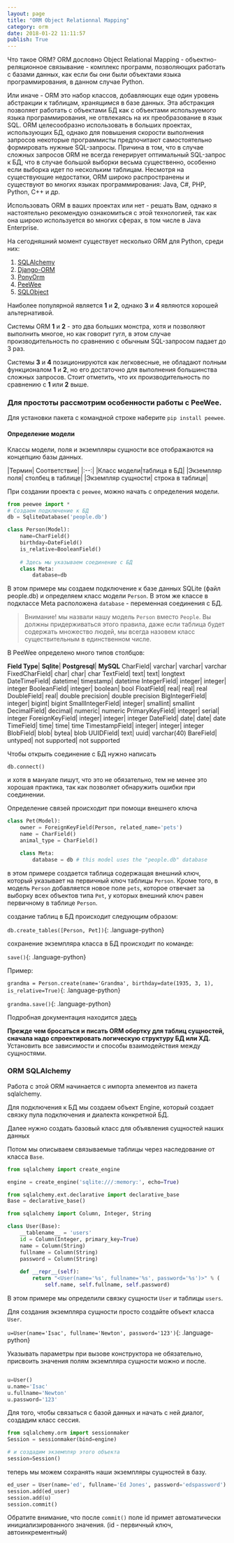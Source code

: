 ```yaml
---
layout: page
title: "ORM Object Relationnal Mapping"
category: orm
date: 2018-01-22 11:11:57
publish: True
---
```


Что такое ORM? ORM дословно Object Relational Mapping - объектно-реляционное связывание - комплекс программ, позволяющих работать с базами данных, как если бы они были объектами языка программирования, в данном случае Python.

Или иначе - ORM это набор классов, добавляющих еще один уровень абстракции к таблицам, хранящимся в базе данных. Эта абстракция позволяет работать с объектами БД как с объектами используемого языка программирования, не отвлекаясь на их преобразование в язык SQL.  ORM целесообразно использовать в больших проектах, использующих БД, однако для повышения скорости выполнения запросов некоторые программисты предпочитают самостоятельно формировать нужные SQL-запросы. Причина в том, что в случае сложных запросов ORM не всегда генерирует оптимальный SQL-запрос к БД, что в случае большой выборки весьма существенно, особенно если выборка идет по нескольким таблицам. Несмотря на существующие недостатки, ORM широко распространены и существуют во многих языках программирования: Java, C#, PHP, Python, C++  и др.

Использовать ORM в ваших проектах или нет - решать Вам, однако я настоятельно рекомендую ознакомиться с этой технологией, так как она широко используется во многих сферах, в том числе в Java Enterprise. 

На сегодняшний момент существует несколько ORM для Python, среди них:

1. [SQLAlchemy](https://sqlalchemy.org)
2. [Django-ORM](https://www.djangoproject.com)
3. [PonyOrm](https://ponyorm.com)
4. [PeeWee](https://peewee-orm.com)
5. [SQLObject](https://sqlobject.org)

Наиболее популярной является **1** и **2**, однако **3** и **4** являются хорошей альтернативой. 

Системы ORM **1** и **2** - это два больших монстра, хотя и позволяют выполнить многое, но как говорит гугл, в этом случае производительность по сравнению с обычным SQL-запросом падает до 3 раз.

Системы **3** и **4** позиционируются как легковесные, не обладают полным функционалом **1** и **2**, но его достаточно для выполнения большинства сложных запросов. Стоит отметить, что их производительность по сравнению с **1** или **2**  выше.

### Для простоты рассмотрим особенности работы с PeeWee.

Для установки пакета с командной строке наберите `pip install peewee`.

#### Определение модели

Классы модели, поля и экземпляры сущности все отображаются на концепцию базы данных.

|Термин|  Соответствие|
|:--:|
|Класс модели|таблица в БД|
|Экземпляр поля| столбец в таблице|
|Экземпляр сущности| строка в таблице|

При создании проекта с `peewee`, можно начать с определения модели.

~~~ py
from peewee import *
# Создаем подключение к БД
db = SqliteDatabase('people.db')

class Person(Model):
    name=CharField()
    birthday=DateField()
    is_relative=BooleanField()
    
    # Здесь мы указываем соединение с БД
    class Meta:
        database=db
~~~

В этом примере мы создаем подключение к базе данных SQLite (файл people.db) и определяем класс модели `Person`. В этом же классе в подклассе Meta расположена `database` - переменная соединения с БД.

> Внимание! мы назвали нашу модель `Person` вместо `People`. Вы должны придерживаться этого правила, даже если таблица будет содержать множество людей, мы всегда назовем класс существительным в единственном числе.

В PeeWee определено много типов столбцов:

**Field Type**| **Sqlite**|	**Postgresql**|	**MySQL**
CharField|	varchar|	varchar|	varchar
FixedCharField|	char|	char|	char
TextField|	text|	text|	longtext
DateTimeField|	datetime|	timestamp|	datetime
IntegerField|	integer|	integer|	integer
BooleanField|	integer|	boolean|	bool
FloatField|	real|	real|	real
DoubleField|	real|	double precision|	double precision
BigIntegerField|	integer|	bigint|	bigint
SmallIntegerField|	integer|	smallint|	smallint
DecimalField|	decimal|	numeric|	numeric
PrimaryKeyField|	integer|	serial|	integer
ForeignKeyField|	integer|	integer|	integer
DateField|	date|	date|	date
TimeField|	time|	time|	time
TimestampField|	integer|	integer|	integer
BlobField|	blob|	bytea|	blob
UUIDField|	text|	uuid|	varchar(40)
BareField|	untyped|	not supported|	not supported

Чтобы открыть соединение с БД нужно написать

`db.connect()`

и хотя в мануале пишут, что это не обязательно, тем не менее это хорошая практика, так как позволяет обнаружить ошибки при соединении.

Определение связей происходит  при помощи внешнего ключа

~~~ py
class Pet(Model):
    owner = ForeignKeyField(Person, related_name='pets')
    name = CharField()
    animal_type = CharField()

    class Meta:
        database = db # this model uses the "people.db" database
~~~

в этом примере создается таблица содержащая внешний ключ, который указывает на первичный ключ таблицы `Person`. Кроме того, в модель `Person` добавляется новое поле `pets`, которое отвечает за выборку всех объектов типа `Pet`, у которых внешний ключ равен первичному в таблице  `Person`.

создание таблиц в БД происходит следующим образом:

`db.create_tables([Person, Pet])`{: .language-python}

сохранение экземпляра класса в БД происходит по команде:

`save()`{: .language-python}

Пример:

`grandma = Person.create(name='Grandma', birthday=date(1935, 3, 1), is_relative=True)`{: .language-python}

`grandma.save()`{: .language-python}

Подробная документация находится [здесь](http://docs.peewee-orm.com/en/latest/peewee/querying.html)

**Прежде чем бросаться и писать ORM обертку для таблиц сущностей, сначала надо спроектировать логическую структуру БД или ХД.** Установить все зависимости и способы взаимодействия между сущностями.

### ORM SQLAlchemy

Работа с этой ORM начинается с импорта элементов из пакета sqlalchemy.

Для подключения к БД мы создаем объект Engine, который создает связку пула подключения и диалекта конкретной БД.

Далее нужно создать базовый класс для объявления сущностей наших данных

Потом мы описываем связываемые таблицы через наследование от класса `Base`.

~~~ py
from sqlalchemy import create_engine

engine = create_engine('sqlite:///:memory:', echo=True)

from sqlalchemy.ext.declarative import declarative_base
Base = declarative_base()

from sqlalchemy import Column, Integer, String

class User(Base):
    __tablename__ = 'users'
    id = Column(Integer, primary_key=True)
    name = Column(String)
    fullname = Column(String)
    password = Column(String)
    
    def __repr__(self):
        return "<User(name='%s', fullname='%s', password='%s')>" % (
            self.name, self.fullname, self.password)

~~~

В этом примере мы определили связку сущности `User` и таблицы `users`.

Для создания экземпляра сущности просто создайте объект класса `User`.

`u=User(name='Isac', fullname='Newton', password='123')`{: .language-python}

Указывать параметры при вызове конструктора не обязательно, присвоить значения полям экземпляра сущности можно и после.

~~~ py

u=User()
u.name='Isac'
u.fullname='Newton'
u.password='123'
~~~

Для того, чтобы связаться с базой данных и начать с ней диалог, создадим класс сессия.

~~~ py
from sqlalchemy.orm import sessionmaker
Session = sessionmaker(bind=engine)

# и создадим экземпляр этого объекта
session=Session()

~~~


теперь мы можем сохранять наши экземпляры сущностей в базу.

~~~ py
ed_user = User(name='ed', fullname='Ed Jones', password='edspassword')
session.add(ed_user)
session.add(u)
session.commit()

~~~

Обратите внимание, что после `commit()` поле id примет автоматически инициализированного значения. (id - первичный ключ, автоинкрементный)  